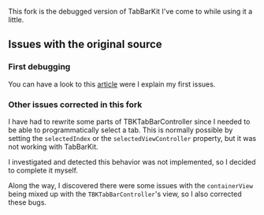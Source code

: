 This fork is the debugged version of TabBarKit I've come to while using it a little.

## Issues with the original source

### First debugging

You can have a look to this [article](http://www.softr.li/blog/2012/05/10/debugging-tabbarkit-a-barebones-kit-for-custom-tab-bar-on-ios/) were I explain my first issues.

### Other issues corrected in this fork

I have had to rewrite some parts of TBKTabBarController since I needed to be able to programmatically select a tab. This is normally possible by setting the `selectedIndex` or the `selectedViewController` property, but it was not working with TabBarKit.

I investigated and detected this behavior was not implemented, so I decided to complete it myself.

Along the way, I discovered there were some issues with the `containerView` being mixed up with the `TBKTabBarController`'s view, so I also corrected these bugs.